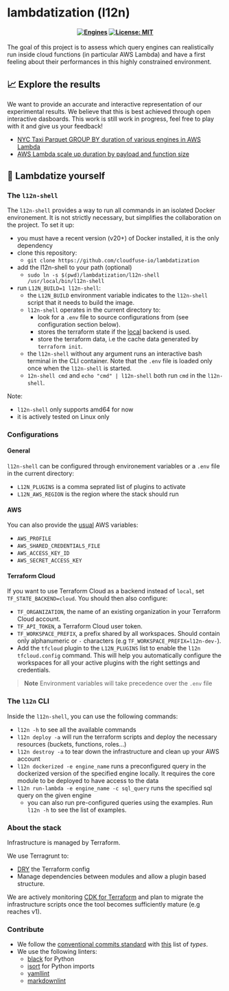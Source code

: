 # lambdatization (l12n)

<h4 align="center">

[![Engines](https://github.com/cloudfuse-io/lambdatization/actions/workflows/engines.yaml/badge.svg?branch=main)](https://github.com/cloudfuse-io/lambdatization/actions/workflows/engines.yaml)
[![License: MIT](https://img.shields.io/badge/License-MIT-green.svg)](LICENSE)

</h4>

The goal of this project is to assess which query engines can
realistically run inside cloud functions (in particular AWS
Lambda) and have a first feeling about their performances in
this highly constrained environment.

## :chart_with_upwards_trend: Explore the results

We want to provide an accurate and interactive representation of our
experimental results. We believe that this is best achieved through
open interactive dasboards. This work is still work in progress, feel
free to play with it and give us your feedback!
- [NYC Taxi Parquet GROUP BY duration of various engines in AWS
  Lambda][datastudio-engine-duration]
- [AWS Lambda scale up duration by payload and function size][datastudio-scaling-duration]

[datastudio-engine-duration]: https://datastudio.google.com/reporting/3163969d-10eb-46da-b553-dd27f16bba8d
[datastudio-scaling-duration]: https://datastudio.google.com/reporting/0ffe5983-2dd2-4d53-9644-5154dc980784

## :hammer: Lambdatize yourself

### The `l12n-shell`
The `l12n-shell` provides a way to run all commands in an isolated Docker
environement. It is not strictly necessary, but simplifies the collaboration on
the project. To set it up:

- you must have a recent version (v20+) of Docker installed, it is the only
  dependency
- clone this repository:
  - `git clone https://github.com/cloudfuse-io/lambdatization`
- add the l12n-shell to your path (optional)
  - `sudo ln -s $(pwd)/lambdatization/l12n-shell /usr/local/bin/l12n-shell`
- run `L12N_BUILD=1 l12n-shell`:
  - the `L12N_BUILD` environment variable indicates to the `l12n-shell` script
    that it needs to build the image.
  - `l12n-shell` operates in the current directory to:
    - look for a `.env` file to source configurations from (see configuration
      section below).
    - stores the terraform state if the [local][tf_local_backend_docs] backend
      is used.
    - store the terraform data, i.e the cache data generated by `terraform
      init`.
  - the `l12n-shell` without any argument runs an interactive bash terminal in
    the CLI container. Note that the `.env` file is loaded only once when the
    `l12n-shell` is started.
  - `12n-shell cmd` and `echo "cmd" | l12n-shell` both run `cmd` in the
    `l12n-shell`.

[tf_local_backend_docs]: https://developer.hashicorp.com/terraform/language/settings/backends/local

Note:
- `l12n-shell` only supports amd64 for now
- it is actively tested on Linux only

### Configurations

#### General

`l12n-shell` can be configured through environement variables or a `.env` file
in the current directory:
- `L12N_PLUGINS` is a comma seprated list of plugins to activate
- `L12N_AWS_REGION` is the region where the stack should run

#### AWS

You can also provide the [usual][aws-cli-envvars] AWS variables:
- `AWS_PROFILE`
- `AWS_SHARED_CREDENTIALS_FILE`
- `AWS_ACCESS_KEY_ID`
- `AWS_SECRET_ACCESS_KEY`

[aws-cli-envvars]: https://docs.aws.amazon.com/cli/latest/userguide/cli-configure-envvars.html

#### Terraform Cloud

If you want to use Terraform Cloud as a backend instead of `local`, set
`TF_STATE_BACKEND=cloud`. You should then also configure:
- `TF_ORGANIZATION`, the name of an existing organization in your Terraform
  Cloud account.
- `TF_API_TOKEN`, a Terraform Cloud user token.
- `TF_WORKSPACE_PREFIX`, a prefix shared by all workspaces. Should contain only
  alphanumeric or `-` characters (e.g `TF_WORKSPACE_PREFIX=l12n-dev-`).
- Add the `tfcloud` plugin to the `L12N_PLUGINS` list to enable the `l12n
  tfcloud.config` command. This will help you automatically configure the
  workspaces for all your active plugins with the right settings and
  credentials.

> **Note**
> Environment variables will take precedence over the `.env` file

### The `l12n` CLI

Inside the `l12n-shell`, you can use the following commands:
- `l12n -h` to see all the available commands
- `l12n deploy -a` will run the terraform scripts and deploy the necessary
  resources (buckets, functions, roles...)
- `l12n destroy -a` to tear down the infrastructure and clean up your AWS
  account
- `l12n dockerized -e engine_name` runs a preconfigured query in the dockerized
  version of the specified engine locally. It requires the core module to be
  deployed to have access to the data
- `l12n run-lambda -e engine_name -c sql_query` runs the specified sql query on
  the given engine
  - you can also run pre-configured queries using the examples. Run `l12n -h` to
    see the list of examples.

###  About the stack

Infrastructure is managed by Terraform.

We use Terragrunt to:

- [DRY][wiki-dry] the Terraform config
- Manage dependencies between modules and allow a plugin based structure.

We are actively monitoring [CDK for Terraform][cdktf] and plan to migrate the
infrastructure scripts once the tool becomes sufficiently mature (e.g reaches
v1).

[wiki-dry]: https://en.wikipedia.org/wiki/Don%27t_repeat_yourself
[cdktf]: https://developer.hashicorp.com/terraform/cdktf

### Contribute

- We follow the [conventional commits standard][conventionalcommits-v1] with
  [this][commitizen-list] list of _types_.
- We use the following linters:
  - [black](https://github.com/psf/black) for Python
  - [isort](https://pycqa.github.io/isort/) for Python imports
  - [yamllint](https://yamllint.readthedocs.io/en/stable/)
  - [markdownlint](https://github.com/markdownlint/markdownlint)

[conventionalcommits-v1]: https://www.conventionalcommits.org/en/v1.0.0/
[commitizen-list]: https://github.com/commitizen/conventional-commit-types/blob/master/index.json
